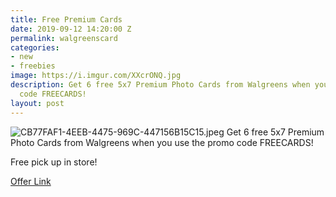 ```yaml
---
title: Free Premium Cards
date: 2019-09-12 14:20:00 Z
permalink: walgreenscard
categories:
- new
- freebies
image: https://i.imgur.com/XXcrONQ.jpg
description: Get 6 free 5x7 Premium Photo Cards from Walgreens when you use the promo
  code FREECARDS!
layout: post
---
```


![CB77FAF1-4EEB-4475-969C-447156B15C15.jpeg](/uploads/CB77FAF1-4EEB-4475-969C-447156B15C15.jpeg)
Get 6 free 5x7 Premium Photo Cards from Walgreens when you use the promo code FREECARDS!

Free pick up in store!

[Offer Link](https://photo.walgreens.com/store/design-catalog?ptype=cards&sku=CommerceProduct_125921&ec=hncx1107773_BYR_07-08_premiumcards&%24web_only=true&~campaign=hncx1107773_BYR_07-08_premiumcards&mi_u=ABpGUW&%243p=e_cheetahmail&%24original_url=https%3A%2F%2Fphoto.walgreens.com%2Fstore%2Fdesign-catalog%3Fptype%3Dcards%26sku%3DCommerceProduct_125921%26ec%3Dhncx1107773_BYR_07-08_premiumcards%26%24web_only%3Dtrue%26~campaign%3Dhncx1107773_BYR_07-08_premiumcards%26mi_u%3DABpGUW&_branch_match_id=700690258616268029#/bspview?ptype=cards&sku=CommerceProduct_125921&filters=skuList~CommerceProduct_125921&offset=0&view=BSP&bspOffset=0&isLoadMore=false)